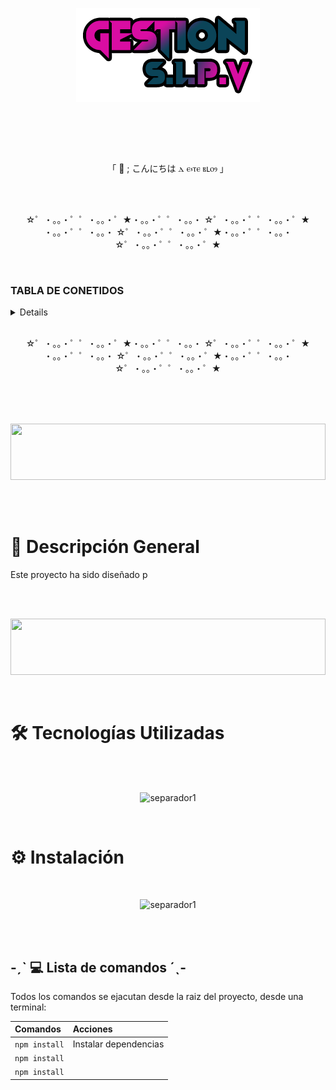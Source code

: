 <p align="center">
    <img src="logo.png" alt="logo_Gestion_Multimedia">
</p>

<br>
<p align="center">

</p>
<br>

<br>
<p align="center" font-size="30px">
「  🦁 ; こんにちは ⲇ ⲉ⳽ⲧⲉ ⲃⳑⲟⳋ 」
</p>
<br>

<br>
<p align="center">
☆゜・。。・゜゜・。。・゜★・。。・゜゜・。。・ ☆゜・。。・゜゜・。。・゜★ ・。。・゜゜・。。・ ☆゜・。。・゜゜・。。・゜★・。。・゜゜・。。・ ☆゜・。。・゜゜・。。・゜★
</p>
<br>

### TABLA DE CONETIDOS
<details>

1. [📌 Descripcion General](#-descripción-general)
2. [🛠️ Tecnologías Utilizadas](#️-tecnologías-utilizadas)
3. [⚙️ Instalación](#️-instalación)
    - [💻 Lista de comandos](#-ˏˋ--lista-de-comandos-ˊˎ-)

</details>

<br>
<p align="center">
☆゜・。。・゜゜・。。・゜★・。。・゜゜・。。・ ☆゜・。。・゜゜・。。・゜★ ・。。・゜゜・。。・ ☆゜・。。・゜゜・。。・゜★・。。・゜゜・。。・ ☆゜・。。・゜゜・。。・゜★
</p>
<br>

<br>
<br>
<p align="center">
<img height="90px" width="100%" src="https://i.pinimg.com/736x/7f/6d/95/7f6d95a485791f905b5c94e31054d460.jpg" >
</p>
<br>
<br>

# 📌 Descripción General

Este proyecto ha sido diseñado p


<br>
<br>
<p align="center">
<img height="90px" width="100%" src="https://i.pinimg.com/736x/aa/55/41/aa5541d265687d1fb50d15e6088013d6.jpg" >
</p>
<br>

# 🛠️ Tecnologías Utilizadas



<br>
<br>

<p align="center">
<img  height="90px" width="100%" src="https://i.pinimg.com/736x/35/cd/54/35cd544a8b4bde382edafa48c8c7795f.jpg" alt="separador1">
</p>
<br>

# ⚙️ Instalación

<br>
<p align="center">
<img  height="90px" width="100%"   src="https://i.pinimg.com/736x/ff/18/08/ff180896bf024353d41301ca2e623603.jpg" alt="separador1">
</p>
<br>

<br>

##  -ˏˋ 💻 Lista de comandos ˊˎ-
Todos los comandos se ejacutan desde la raiz del proyecto, desde una terminal:

| Comandos                  | Acciones                                           |
| :------------------------ | :----------------------------------------------- |
| `npm install`             | Instalar dependencias                            |
| `npm install`             |                                                  |
| `npm install`             |  |
